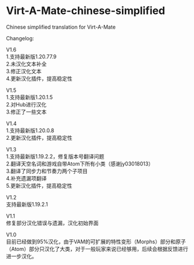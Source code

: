 # Virt-A-Mate-chinese-simplified
Chinese simplified translation for Virt-A-Mate


Changelog:  

V1.6  
1.支持最新版1.20.77.9  
2.未汉化文本补全  
3.修正汉化文本  
4.更新汉化插件，提高稳定性

V1.5  
1.支持最新版1.20.1.5  
2.对Hub进行汉化  
3.修正了一些文本

V1.4  
1.支持最新版1.20.0.8  
2.更新汉化插件，提高稳定性

V1.3  
1.支持最新版1.19.2.2，修复版本号翻译问题  
2.翻译天空名词和游戏自带Atom下所有小类（感谢jy03018013）  
3.翻译了同步力和节奏力两个子项目  
4.补充遗漏项翻译  
5.更新汉化插件，提高稳定性

V1.2  
支持最新版1.19.2.1

V1.1  
修复部分汉化错误与遗漏，汉化初始界面

V1.0  
目前已经做到95%汉化，由于VAM的可扩展的特性变形（Morphs）部分和原子（Atom）部分只汉化了大类，对于一般玩家来说已经够用，后续会根据反馈进行进一步汉化。
